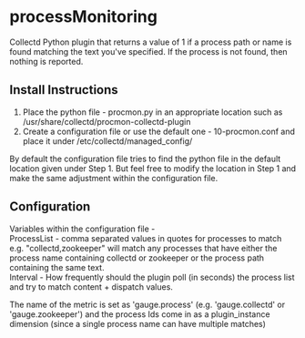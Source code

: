 # processMonitoring

Collectd Python plugin that returns a value of 1 if a process path or name is found matching the text you've specified. If the process is not found, then nothing is reported.

## Install Instructions

1. Place the python file - procmon.py in an appropriate location such as /usr/share/collectd/procmon-collectd-plugin
2. Create a configuration file or use the default one - 10-procmon.conf and place it under /etc/collectd/managed_config/

By default the configuration file tries to find the python file in the default location given under Step 1. But feel free to modify the location in Step 1 and make the same adjustment within the configuration file.

## Configuration
Variables within the configuration file - <br/> 
ProcessList - comma separated values in quotes for processes to match e.g. "collectd,zookeeper" will match any processes that have either the process name containing collectd or zookeeper or the process path containing the same text. <br/> 
Interval - How frequently should the plugin poll (in seconds) the process list and try to match content + dispatch values. <br/>

The name of the metric is set as 'gauge.process' (e.g. 'gauge.collectd' or 'gauge.zookeeper') and the process Ids come in as a plugin_instance dimension (since a single process name can have multiple matches)
